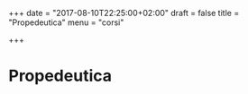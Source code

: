 +++
date = "2017-08-10T22:25:00+02:00"
draft = false
title = "Propedeutica"
menu = "corsi"

+++

# Propedeutica
